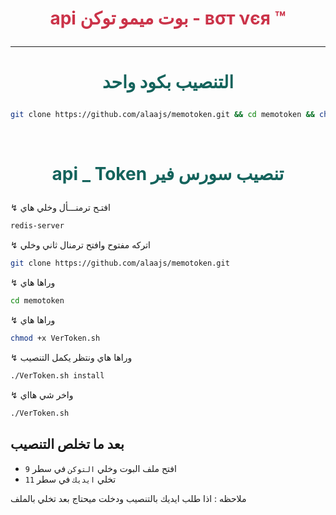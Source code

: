 ﻿# <p align="center" style="color:#cb3349" > api بوت ميمو توكن - вσт νєя ™


***

# <p align="center" style="color: #14635c;" > التنصيب بكود واحد
```sh
git clone https://github.com/alaajs/memotoken.git && cd memotoken && chmod +x VerToken.sh && ./VerToken.sh install && ./VerToken.sh
```


<br>

# <p align="center" style="color: #14635c;" > api _ Token تنصيب سورس فير 

↯ افتـح ترمنـــأل وخلي هاي
```sh
redis-server
```
↯ اتركه مفتوح وافتح ترمنال ثاني وخلي
```sh
git clone https://github.com/alaajs/memotoken.git
```
↯ وراها هاي
```sh
cd memotoken
```
↯ وراها هاي 
```sh
chmod +x VerToken.sh
```
↯ وراها هاي ونتظر يكمل التنصيب 
```sh
./VerToken.sh install
```
↯ واخر شي هااي 
```sh
./VerToken.sh
```

## بعد ما تخلص التنصيب 

* افتح ملف البوت وخلي `التوكن` في سطر `9`
* تخلي `ايديك` في سطر `11`

ملاحظه : اذا طلب ايديك بالتنصيب ودخلت ميحتاج بعد تخلي بالملف


